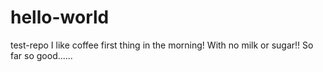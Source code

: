 # hello-world
test-repo
I like coffee first thing in the morning!
With no milk or sugar!!
So far so good......
